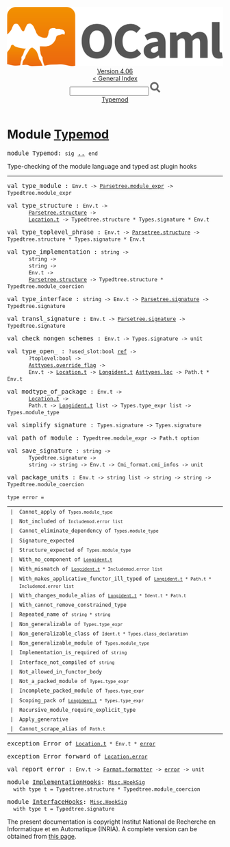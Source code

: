 <!-- ((! set title API !)) ((! set documentation !)) ((! set api !)) ((! set nobreadcrumb !)) -->
<div class="api"><header><nav class="toc brand"><a class="brand" href="https://ocaml.org/"><img src="colour-logo-gray.svg" class="svg" alt="OCaml"></a></nav><nav class="toc"><div class="toc_version"><a href="/docs" id="version-select">Version 4.06</a></div><a href="index.html">&lt; General Index</a><div class="api_search"><input type="text" name="apisearch" id="api_search" oninput="mySearch(false);" onkeypress="this.oninput();" onclick="this.oninput();" onpaste="this.oninput();">
<img src="search_icon.svg" alt="Search" class="svg" onclick="mySearch(false)"></div>
<div id="search_results"></div><div class="toc_title"><a href="#top">Typemod</a></div><ul></ul></nav></header>

<h1>Module <a href="type_Typemod.html">Typemod</a></h1>

<pre><span id="MODULETypemod"><span class="keyword">module</span> Typemod</span>: <code class="code"><span class="keyword">sig</span></code> <a href="Typemod.html">..</a> <code class="code"><span class="keyword">end</span></code></pre><div class="info module top">
<div class="info-desc">
<p>Type-checking of the module language and typed ast plugin hooks</p>
</div>
</div>
<hr width="100%">

<pre><span id="VALtype_module"><span class="keyword">val</span> type_module</span> : <code class="type">Env.t -&gt; <a href="Parsetree.html#TYPEmodule_expr">Parsetree.module_expr</a> -&gt; Typedtree.module_expr</code></pre>
<pre><span id="VALtype_structure"><span class="keyword">val</span> type_structure</span> : <code class="type">Env.t -&gt;<br>       <a href="Parsetree.html#TYPEstructure">Parsetree.structure</a> -&gt;<br>       <a href="Location.html#TYPEt">Location.t</a> -&gt; Typedtree.structure * Types.signature * Env.t</code></pre>
<pre><span id="VALtype_toplevel_phrase"><span class="keyword">val</span> type_toplevel_phrase</span> : <code class="type">Env.t -&gt; <a href="Parsetree.html#TYPEstructure">Parsetree.structure</a> -&gt; Typedtree.structure * Types.signature * Env.t</code></pre>
<pre><span id="VALtype_implementation"><span class="keyword">val</span> type_implementation</span> : <code class="type">string -&gt;<br>       string -&gt;<br>       string -&gt;<br>       Env.t -&gt;<br>       <a href="Parsetree.html#TYPEstructure">Parsetree.structure</a> -&gt; Typedtree.structure * Typedtree.module_coercion</code></pre>
<pre><span id="VALtype_interface"><span class="keyword">val</span> type_interface</span> : <code class="type">string -&gt; Env.t -&gt; <a href="Parsetree.html#TYPEsignature">Parsetree.signature</a> -&gt; Typedtree.signature</code></pre>
<pre><span id="VALtransl_signature"><span class="keyword">val</span> transl_signature</span> : <code class="type">Env.t -&gt; <a href="Parsetree.html#TYPEsignature">Parsetree.signature</a> -&gt; Typedtree.signature</code></pre>
<pre><span id="VALcheck_nongen_schemes"><span class="keyword">val</span> check_nongen_schemes</span> : <code class="type">Env.t -&gt; Types.signature -&gt; unit</code></pre>
<pre><span id="VALtype_open_"><span class="keyword">val</span> type_open_</span> : <code class="type">?used_slot:bool <a href="Pervasives.html#TYPEref">ref</a> -&gt;<br>       ?toplevel:bool -&gt;<br>       <a href="Asttypes.html#TYPEoverride_flag">Asttypes.override_flag</a> -&gt;<br>       Env.t -&gt; <a href="Location.html#TYPEt">Location.t</a> -&gt; <a href="Longident.html#TYPEt">Longident.t</a> <a href="Asttypes.html#TYPEloc">Asttypes.loc</a> -&gt; Path.t * Env.t</code></pre>
<pre><span id="VALmodtype_of_package"><span class="keyword">val</span> modtype_of_package</span> : <code class="type">Env.t -&gt;<br>       <a href="Location.html#TYPEt">Location.t</a> -&gt;<br>       Path.t -&gt; <a href="Longident.html#TYPEt">Longident.t</a> list -&gt; Types.type_expr list -&gt; Types.module_type</code></pre>
<pre><span id="VALsimplify_signature"><span class="keyword">val</span> simplify_signature</span> : <code class="type">Types.signature -&gt; Types.signature</code></pre>
<pre><span id="VALpath_of_module"><span class="keyword">val</span> path_of_module</span> : <code class="type">Typedtree.module_expr -&gt; Path.t option</code></pre>
<pre><span id="VALsave_signature"><span class="keyword">val</span> save_signature</span> : <code class="type">string -&gt;<br>       Typedtree.signature -&gt;<br>       string -&gt; string -&gt; Env.t -&gt; Cmi_format.cmi_infos -&gt; unit</code></pre>
<pre><span id="VALpackage_units"><span class="keyword">val</span> package_units</span> : <code class="type">Env.t -&gt; string list -&gt; string -&gt; string -&gt; Typedtree.module_coercion</code></pre>
<pre><code><span id="TYPEerror"><span class="keyword">type</span> <code class="type"></code>error</span> = </code></pre><table class="typetable">
<tbody><tr>
<td align="left" valign="top">
<code><span class="keyword">|</span></code></td>
<td align="left" valign="top">
<code><span id="TYPEELTerror.Cannot_apply"><span class="constructor">Cannot_apply</span></span> <span class="keyword">of</span> <code class="type">Types.module_type</code></code></td>

</tr>
<tr>
<td align="left" valign="top">
<code><span class="keyword">|</span></code></td>
<td align="left" valign="top">
<code><span id="TYPEELTerror.Not_included"><span class="constructor">Not_included</span></span> <span class="keyword">of</span> <code class="type">Includemod.error list</code></code></td>

</tr>
<tr>
<td align="left" valign="top">
<code><span class="keyword">|</span></code></td>
<td align="left" valign="top">
<code><span id="TYPEELTerror.Cannot_eliminate_dependency"><span class="constructor">Cannot_eliminate_dependency</span></span> <span class="keyword">of</span> <code class="type">Types.module_type</code></code></td>

</tr>
<tr>
<td align="left" valign="top">
<code><span class="keyword">|</span></code></td>
<td align="left" valign="top">
<code><span id="TYPEELTerror.Signature_expected"><span class="constructor">Signature_expected</span></span></code></td>

</tr>
<tr>
<td align="left" valign="top">
<code><span class="keyword">|</span></code></td>
<td align="left" valign="top">
<code><span id="TYPEELTerror.Structure_expected"><span class="constructor">Structure_expected</span></span> <span class="keyword">of</span> <code class="type">Types.module_type</code></code></td>

</tr>
<tr>
<td align="left" valign="top">
<code><span class="keyword">|</span></code></td>
<td align="left" valign="top">
<code><span id="TYPEELTerror.With_no_component"><span class="constructor">With_no_component</span></span> <span class="keyword">of</span> <code class="type"><a href="Longident.html#TYPEt">Longident.t</a></code></code></td>

</tr>
<tr>
<td align="left" valign="top">
<code><span class="keyword">|</span></code></td>
<td align="left" valign="top">
<code><span id="TYPEELTerror.With_mismatch"><span class="constructor">With_mismatch</span></span> <span class="keyword">of</span> <code class="type"><a href="Longident.html#TYPEt">Longident.t</a> * Includemod.error list</code></code></td>

</tr>
<tr>
<td align="left" valign="top">
<code><span class="keyword">|</span></code></td>
<td align="left" valign="top">
<code><span id="TYPEELTerror.With_makes_applicative_functor_ill_typed"><span class="constructor">With_makes_applicative_functor_ill_typed</span></span> <span class="keyword">of</span> <code class="type"><a href="Longident.html#TYPEt">Longident.t</a> * Path.t * Includemod.error list</code></code></td>

</tr>
<tr>
<td align="left" valign="top">
<code><span class="keyword">|</span></code></td>
<td align="left" valign="top">
<code><span id="TYPEELTerror.With_changes_module_alias"><span class="constructor">With_changes_module_alias</span></span> <span class="keyword">of</span> <code class="type"><a href="Longident.html#TYPEt">Longident.t</a> * Ident.t * Path.t</code></code></td>

</tr>
<tr>
<td align="left" valign="top">
<code><span class="keyword">|</span></code></td>
<td align="left" valign="top">
<code><span id="TYPEELTerror.With_cannot_remove_constrained_type"><span class="constructor">With_cannot_remove_constrained_type</span></span></code></td>

</tr>
<tr>
<td align="left" valign="top">
<code><span class="keyword">|</span></code></td>
<td align="left" valign="top">
<code><span id="TYPEELTerror.Repeated_name"><span class="constructor">Repeated_name</span></span> <span class="keyword">of</span> <code class="type">string * string</code></code></td>

</tr>
<tr>
<td align="left" valign="top">
<code><span class="keyword">|</span></code></td>
<td align="left" valign="top">
<code><span id="TYPEELTerror.Non_generalizable"><span class="constructor">Non_generalizable</span></span> <span class="keyword">of</span> <code class="type">Types.type_expr</code></code></td>

</tr>
<tr>
<td align="left" valign="top">
<code><span class="keyword">|</span></code></td>
<td align="left" valign="top">
<code><span id="TYPEELTerror.Non_generalizable_class"><span class="constructor">Non_generalizable_class</span></span> <span class="keyword">of</span> <code class="type">Ident.t * Types.class_declaration</code></code></td>

</tr>
<tr>
<td align="left" valign="top">
<code><span class="keyword">|</span></code></td>
<td align="left" valign="top">
<code><span id="TYPEELTerror.Non_generalizable_module"><span class="constructor">Non_generalizable_module</span></span> <span class="keyword">of</span> <code class="type">Types.module_type</code></code></td>

</tr>
<tr>
<td align="left" valign="top">
<code><span class="keyword">|</span></code></td>
<td align="left" valign="top">
<code><span id="TYPEELTerror.Implementation_is_required"><span class="constructor">Implementation_is_required</span></span> <span class="keyword">of</span> <code class="type">string</code></code></td>

</tr>
<tr>
<td align="left" valign="top">
<code><span class="keyword">|</span></code></td>
<td align="left" valign="top">
<code><span id="TYPEELTerror.Interface_not_compiled"><span class="constructor">Interface_not_compiled</span></span> <span class="keyword">of</span> <code class="type">string</code></code></td>

</tr>
<tr>
<td align="left" valign="top">
<code><span class="keyword">|</span></code></td>
<td align="left" valign="top">
<code><span id="TYPEELTerror.Not_allowed_in_functor_body"><span class="constructor">Not_allowed_in_functor_body</span></span></code></td>

</tr>
<tr>
<td align="left" valign="top">
<code><span class="keyword">|</span></code></td>
<td align="left" valign="top">
<code><span id="TYPEELTerror.Not_a_packed_module"><span class="constructor">Not_a_packed_module</span></span> <span class="keyword">of</span> <code class="type">Types.type_expr</code></code></td>

</tr>
<tr>
<td align="left" valign="top">
<code><span class="keyword">|</span></code></td>
<td align="left" valign="top">
<code><span id="TYPEELTerror.Incomplete_packed_module"><span class="constructor">Incomplete_packed_module</span></span> <span class="keyword">of</span> <code class="type">Types.type_expr</code></code></td>

</tr>
<tr>
<td align="left" valign="top">
<code><span class="keyword">|</span></code></td>
<td align="left" valign="top">
<code><span id="TYPEELTerror.Scoping_pack"><span class="constructor">Scoping_pack</span></span> <span class="keyword">of</span> <code class="type"><a href="Longident.html#TYPEt">Longident.t</a> * Types.type_expr</code></code></td>

</tr>
<tr>
<td align="left" valign="top">
<code><span class="keyword">|</span></code></td>
<td align="left" valign="top">
<code><span id="TYPEELTerror.Recursive_module_require_explicit_type"><span class="constructor">Recursive_module_require_explicit_type</span></span></code></td>

</tr>
<tr>
<td align="left" valign="top">
<code><span class="keyword">|</span></code></td>
<td align="left" valign="top">
<code><span id="TYPEELTerror.Apply_generative"><span class="constructor">Apply_generative</span></span></code></td>

</tr>
<tr>
<td align="left" valign="top">
<code><span class="keyword">|</span></code></td>
<td align="left" valign="top">
<code><span id="TYPEELTerror.Cannot_scrape_alias"><span class="constructor">Cannot_scrape_alias</span></span> <span class="keyword">of</span> <code class="type">Path.t</code></code></td>

</tr></tbody></table>



<pre><span id="EXCEPTIONError"><span class="keyword">exception</span> Error</span> <span class="keyword">of</span> <code class="type"><a href="Location.html#TYPEt">Location.t</a> * Env.t * <a href="Typemod.html#TYPEerror">error</a></code></pre>

<pre><span id="EXCEPTIONError_forward"><span class="keyword">exception</span> Error_forward</span> <span class="keyword">of</span> <code class="type"><a href="Location.html#TYPEerror">Location.error</a></code></pre>

<pre><span id="VALreport_error"><span class="keyword">val</span> report_error</span> : <code class="type">Env.t -&gt; <a href="Format.html#TYPEformatter">Format.formatter</a> -&gt; <a href="Typemod.html#TYPEerror">error</a> -&gt; unit</code></pre>
<pre><span id="MODULEImplementationHooks"><span class="keyword">module</span> <a href="Typemod.ImplementationHooks.html">ImplementationHooks</a></span>: <code class="type"><a href="Misc.HookSig.html">Misc.HookSig</a></code><code class="type"> 
  with type t = Typedtree.structure * Typedtree.module_coercion</code></pre>
<pre><span id="MODULEInterfaceHooks"><span class="keyword">module</span> <a href="Typemod.InterfaceHooks.html">InterfaceHooks</a></span>: <code class="type"><a href="Misc.HookSig.html">Misc.HookSig</a></code><code class="type"> 
  with type t = Typedtree.signature</code></pre><div class="copyright">The present documentation is copyright Institut National de Recherche en Informatique et en Automatique (INRIA). A complete version can be obtained from <a href="http://caml.inria.fr/pub/docs/manual-ocaml/">this page</a>.</div></div>